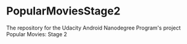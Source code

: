 # PopularMoviesStage2
The repository for the Udacity Android Nanodegree Program's project Popular Movies: Stage 2
